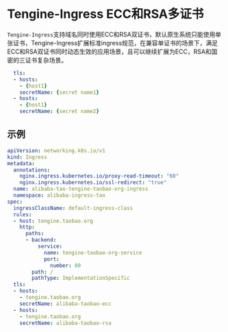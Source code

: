 # Tengine-Ingress ECC和RSA多证书

`Tengine-Ingress`支持域名同时使用ECC和RSA双证书，默认原生系统只能使用单张证书，Tengine-Ingress扩展标准ingress规范，在兼容单证书的场景下，满足ECC和RSA双证书同时动态生效的应用场景，且可以继续扩展为ECC，RSA和国密的三证书复杂场景。

```yaml
  tls:
  - hosts:
    - {host1}
    secretName: {secret name1}
  - hosts:
    - {host1}
    secretName: {secret name2}
```

## 示例

```yaml
apiVersion: networking.k8s.io/v1
kind: Ingress
metadata:
  annotations:
    nginx.ingress.kubernetes.io/proxy-read-timeout: "60"
    nginx.ingress.kubernetes.io/ssl-redirect: "true"
  name: alibaba-tao-tengine-taobao-org-ingress
  namespace: alibaba-ingress-tao
spec:
  ingressClassName: default-ingress-class
  rules:
  - host: tengine.taobao.org
    http:
      paths:
      - backend:
          service:
            name: tengine-taobao-org-service
            port:
              number: 80
        path: /
        pathType: ImplementationSpecific
  tls:
  - hosts:
    - tengine.taobao.org
    secretName: alibaba-taobao-ecc
  - hosts:
    - tengine.taobao.org
    secretName: alibaba-taobao-rsa
```
